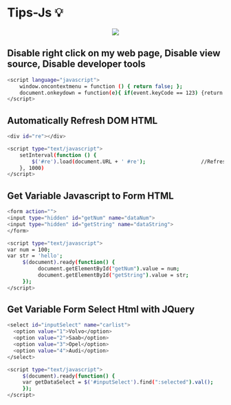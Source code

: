 # Tips-Js :bulb:

<p align="center">
  <img src ="http://i.imgur.com/dSkU3uC.png" />
</p>


## Disable right click on my web page, Disable view source, Disable developer tools
``` bash
<script language="javascript">
    window.oncontextmenu = function () { return false; };
    document.onkeydown = function(e){ if(event.keyCode == 123) {return false; } if(e.ctrlKey && e.shiftKey && e.keyCode == 'I'.charCodeAt(0)){return false;}if(e.ctrlKey && e.shiftKey && e.keyCode == 'J'.charCodeAt(0)){return false;}if(e.ctrlKey && e.keyCode == 'U'.charCodeAt(0)){return false;}}
</script>
```

## Automatically  Refresh DOM HTML
``` bash
<div id="re"></div>

<script type="text/javascript">
    setInterval(function () {
        $('#re').load(document.URL + ' #re');                  //Refresh 1 second
    }, 1000)
</script>
```
## Get Variable Javascript to Form HTML
``` bash
<form action="">
<input type="hidden" id="getNum" name="dataNum">
<input type="hidden" id="getString" name="dataString">
</form>

<script type="text/javascript">
var num = 100;
var str = 'hello';
     $(document).ready(function() {
          document.getElementById("getNum").value = num;
          document.getElementById("getString").value = str;
     });
</script>
```

## Get Variable Form Select Html with JQuery
``` bash
<select id="inputSelect" name="carlist">
  <option value="1">Volvo</option>
  <option value="2">Saab</option>
  <option value="3">Opel</option>
  <option value="4">Audi</option>
</select>

<script type="text/javascript">
     $(document).ready(function() {
     var getDataSelect = $('#inputSelect').find(":selected").val();
     });
</script>
```

